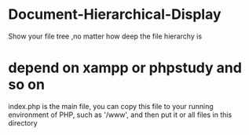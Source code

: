 # Document-Hierarchical-Display
Show your file tree ,no matter how deep the file hierarchy is

# depend on xampp or phpstudy and so on
index.php is the main file, you can copy this file to your running environment of PHP, such as '/www', 
and then put it or all files in this directory
